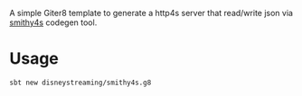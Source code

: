 A simple Giter8 template to generate a http4s server that read/write json via [smithy4s](https://github.com/disneystreaming/smithy4s) codegen tool.

# Usage

`sbt new disneystreaming/smithy4s.g8`
